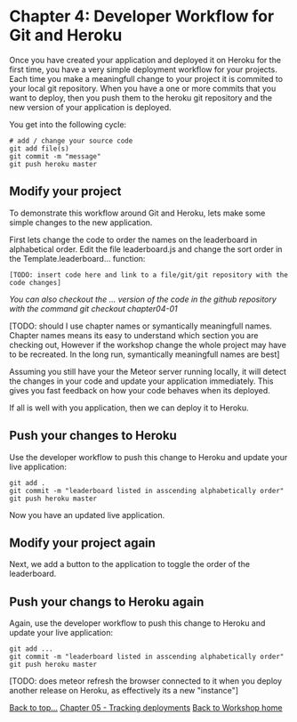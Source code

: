 <link href="index.css" rel="stylesheet" type="text/css">

# <a id="top">Chapter 4: Developer Workflow for Git and Heroku</a>

  Once you have created your application and deployed it on Heroku for the first time, you have a very simple deployment workflow for your projects.  Each time you make a meaningfull change to your project it is commited to your local  git repository.  When you have a one or more commits that you want to deploy, then you push them to the heroku git repository and the new version of your application is deployed.
  
  You get into the following cycle:
  
    # add / change your source code
    git add file(s)
    git commit -m "message"
    git push heroku master 


## Modify your project

  To demonstrate this workflow around Git and Heroku, lets make some simple changes to the new application. 
  
  First lets change the code to order the names on the leaderboard in alphabetical order.  Edit the file leaderboard.js and change the sort order in the Template.leaderboard... function:
  
    [TODO: insert code here and link to a file/git/git repository with the code changes] 
  
  *You can also checkout the ... version of the code in the github repository with the command
  git checkout chapter04-01*
  
[TODO: should I use chapter names or symantically meaningfull names.  Chapter names means its easy to understand which section you are checking out, However if the workshop change the whole project may have to be recreated.  In the long run, symantically meaningfull names are best]

  Assuming you still have your the Meteor server running locally, it will detect the changes in your code and update your application immediately.  This gives you fast feedback on how your code behaves when its deployed.
  
  If all is well with you application, then we can deploy it to Heroku.


## Push your changes to Heroku

  Use the developer workflow to push this change to Heroku and update your live application:
  
    git add .
    git commit -m "leaderboard listed in asscending alphabetically order"
    git push heroku master 

  Now you have an updated live application.
  
## Modify your project again 

  Next, we add a button to the application to toggle the order of the leaderboard.



## Push your changs to Heroku again 

  Again, use the developer workflow to push this change to Heroku and update your live application:
  
    git add ...
    git commit -m "leaderboard listed in asscending alphabetically order"
    git push heroku master 




[TODO: does meteor refresh the browser connected to it when you deploy another release on Heroku, as effectively its a new "instance"]

[Back to top...](#top)
[Chapter 05 - Tracking deployments]()
[Back to Workshop home](index.html)

